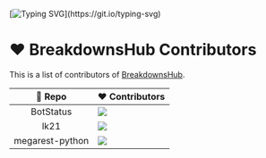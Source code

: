 [![Typing SVG](https://readme-typing-svg.herokuapp.com?color=%2336BCF7&lines=Welcome+to+Breakdowns+Hub!)](https://git.io/typing-svg)

# ❤ BreakdownsHub Contributors

This is a list of contributors of [BreakdownsHub](https://github.com/BreakdownsHub).

| 🔻 Repo | ❤ Contributors |
| :---: | --- |
| BotStatus  | <a href="https://github.com/BreakdownsHub/BotStatus/graphs/contributors"><img src="https://contrib.rocks/image?repo=BreakdownsHub/BotStatus"/></a> |
| lk21 | <a href="https://github.com/BreakdownsHub/lk21/graphs/contributors"><img src="https://contrib.rocks/image?repo=BreakdownsHub/lk21"/></a> |
| megarest-python | <a href="https://github.com/BreakdownsHub/megarest-python/graphs/contributors"><img src="https://contrib.rocks/image?repo=BreakdownsHub/megarest-python"/></a> |
